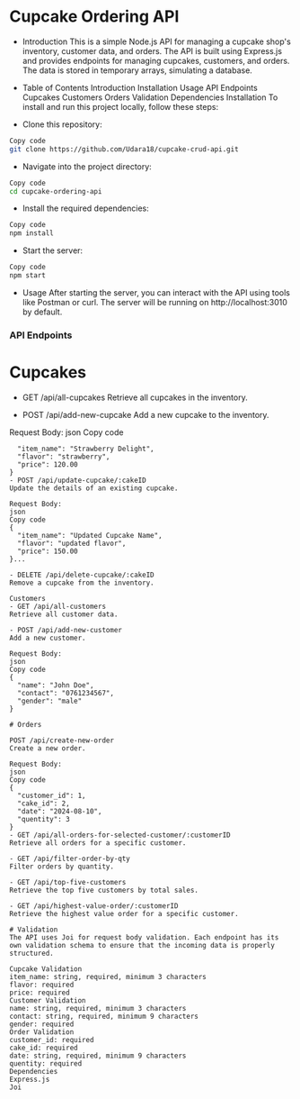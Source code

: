 # Cupcake Ordering API
- Introduction
This is a simple Node.js API for managing a cupcake shop's inventory, customer data, and orders. The API is built using Express.js and provides endpoints for managing cupcakes, customers, and orders. The data is stored in temporary arrays, simulating a database.

- Table of Contents
Introduction
Installation
Usage
API Endpoints
Cupcakes
Customers
Orders
Validation
Dependencies
Installation
To install and run this project locally, follow these steps:

- Clone this repository:
```bash
Copy code
git clone https://github.com/Udara18/cupcake-crud-api.git
```
- Navigate into the project directory:
```bash
Copy code
cd cupcake-ordering-api
```
- Install the required dependencies:
```bash
Copy code
npm install
```
- Start the server:
```bash
Copy code
npm start
```
- Usage
After starting the server, you can interact with the API using tools like Postman or curl. The server will be running on http://localhost:3010 by default.

<h3> API Endpoints</h3>

# Cupcakes

- GET /api/all-cupcakes
Retrieve all cupcakes in the inventory.

- POST /api/add-new-cupcake
Add a new cupcake to the inventory.

Request Body:
json
Copy code

```{
  "item_name": "Strawberry Delight",
  "flavor": "strawberry",
  "price": 120.00
}
- POST /api/update-cupcake/:cakeID
Update the details of an existing cupcake.

Request Body:
json
Copy code
{
  "item_name": "Updated Cupcake Name",
  "flavor": "updated flavor",
  "price": 150.00
}...

- DELETE /api/delete-cupcake/:cakeID
Remove a cupcake from the inventory.

Customers
- GET /api/all-customers
Retrieve all customer data.

- POST /api/add-new-customer
Add a new customer.

Request Body:
json
Copy code
{
  "name": "John Doe",
  "contact": "0761234567",
  "gender": "male"
}

# Orders

POST /api/create-new-order
Create a new order.

Request Body:
json
Copy code
{
  "customer_id": 1,
  "cake_id": 2,
  "date": "2024-08-10",
  "quentity": 3
}
- GET /api/all-orders-for-selected-customer/:customerID
Retrieve all orders for a specific customer.

- GET /api/filter-order-by-qty
Filter orders by quantity.

- GET /api/top-five-customers
Retrieve the top five customers by total sales.

- GET /api/highest-value-order/:customerID
Retrieve the highest value order for a specific customer.

# Validation
The API uses Joi for request body validation. Each endpoint has its own validation schema to ensure that the incoming data is properly structured.

Cupcake Validation
item_name: string, required, minimum 3 characters
flavor: required
price: required
Customer Validation
name: string, required, minimum 3 characters
contact: string, required, minimum 9 characters
gender: required
Order Validation
customer_id: required
cake_id: required
date: string, required, minimum 9 characters
quentity: required
Dependencies
Express.js
Joi